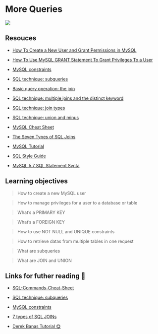 # More Queries


![](https://miro.medium.com/max/768/1*94n7Yjm2xml9dVFbTph0hA.jpeg)

## Resouces 

* [How To Create a New User and Grant Permissions in MySQL](https://intranet.alxswe.com/rltoken/lHs2JIyBMo8G6Ep9pwvThQ)

* [How To Use MySQL GRANT Statement To Grant Privileges To a User](https://intranet.alxswe.com/rltoken/ooe6QpA9-XfQuRZs_VUWiQ)

* [MySQL constraints](https://intranet.alxswe.com/rltoken/uf52UI9MLLG_8gu_4BoXCQ)

* [SQL technique: subqueries](https://intranet.alxswe.com/rltoken/pRGNvfOn63qLFGXR69yaZA)

* [Basic query operation: the join](https://intranet.alxswe.com/rltoken/5I-v1wme2qM4GCsIFPDEnw)

* [SQL technique: multiple joins and the distinct keyword](https://intranet.alxswe.com/rltoken/DJjBmy-0o4t0RQPwsD9tmA)

* [SQL technique: join types](https://intranet.alxswe.com/rltoken/huh3BRPJeNkTnAxfgtW7aQ)

* [SQL technique: union and minus](https://intranet.alxswe.com/rltoken/glojho3CSw75-ODEZRhwUA)

* [MySQL Cheat Sheet]()

* [The Seven Types of SQL Joins]()

* [MySQL Tutorial]()

* [SQL Style Guide]()

* [MySQL 5.7 SQL Statement Synta](https://intranet.alxswe.com/rltoken/oQYmtxj57SYU7cWunUohqg)

## Learning objectives

> How to create a new MySQL user

> How to manage privileges for a user to a database or table

> What’s a PRIMARY KEY

> What’s a FOREIGN KEY

> How to use NOT NULL and UNIQUE constraints

> How to retrieve datas from multiple tables in one request

> What are subqueries

> What are JOIN and UNION

## Links for futher reading :microscope:

- [SQL-Commands-Cheat-Sheet](https://intellipaat.com/mediaFiles/2019/02/SQL-Commands-Cheat-Sheet.pdf)


- [SQL technique: subqueries](https://web.csulb.edu/colleges/coe/cecs/dbdesign/dbdesign.php?page=sql/subqueries.php)


- [MySQL constraints](https://zetcode.com/mysql/constraints/)


- [7 types of SQL JOINs](https://tableplus.com/blog/2018/09/a-beginners-guide-to-seven-types-of-sql-joins.html)


- [Derek Banas Tutorial :yum:](https://www.youtube.com/watch?v=yPu6qV5byu4)
